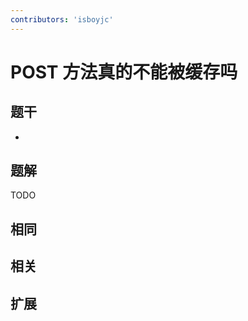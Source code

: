 ```yaml
---
contributors: 'isboyjc'
---
```


# POST 方法真的不能被缓存吗


## 题干

- 



## 题解

<!-- ::: details 点我查看题解 -->

  TODO

<!-- ::: -->



## 相同


## 相关


## 扩展

